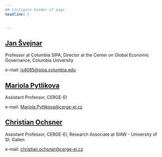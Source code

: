 ```yaml
---
## Configure header of page
headline: |
  

---
```


<!-- this is a subheadline -->

## [Jan Švejnar](https://www.sipa.columbia.edu/faculty-research/faculty-directory/jan-svejnar)

Professor at Columbia SIPA; Director at the Center on Global Economic Governance, Columbia University

e-mail: js4085@sipa.columbia.edu

## [Mariola Pytlikova](https://sites.google.com/site/pytlikovaweb/)

Assistant Professor, CERGE-EI

e-mail: Mariola.Pytlikova@cerge-ei.cz



## [Christian Ochsner](https://sites.google.com/site/chrochsner/)

Assistant Professor, CERGE-EI; Research Associate at SIAW - University of
St. Gallen

e-mail: christian.ochsner@cerge-ei.cz















